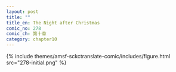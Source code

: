 ```yaml
---
layout: post
title: ""
title_en: The Night after Christmas
comic_no: 278
comic_ch: 第十章
category: chapter10
---
```

{% include themes/amsf-sckctranslate-comic/includes/figure.html src="278-initial.png" %}
